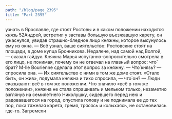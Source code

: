 ```yaml
---
path: "/blog/page_2395"
title: "Part 2395"
---
```


 узнать в Ярославле, где стоят Ростовы и в каком положении находится князь 52Андрей, встретил у заставы большую въезжавшую карету, он ужаснулся, увидав страшно-бледное лицо княжны, которое высунулось ему из окна.
— Всё узнал, ваше сиятельство: Ростовские стоят на площади, в доме купца Бронникова. Недалече, над самой над Волгой, — сказал гайдук.
Княжна Марья испуганно-вопросительно смотрела в его лицо, не понимая, почему он не отвечал на главный вопрос: что́ брат? М-llе Bourienne сделала этот вопрос за княжну.
— Что́ князь? — спросила она.
— Их сиятельство с ними в том же доме стоят.
«Стало быть, он жив», подумала княжна и тихо спросила, — что̀ он?
— Люди сказывают: всё в том же положении.
Что значило «всё в том же положении», княжна не стала спрашивать и мельком только, незаметно взглянув на семилетнего Николушку, сидевшего перед нею и радовавшегося на город, опустила голову и не поднимала ее до тех пор, пока тяжелая карета, гремя, трясясь и колыхаясь, не остановилась где-то. Загремели
